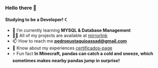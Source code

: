 ### Hello there 👋

#### Studying to be a Developer! ☾


- 🌱 I’m currently learning **MYSQL & Database Management**
- 👨‍💻 All of my projects are available at [mirrorlink](mirrorlink)
- 📫 How to reach me **pedroeustaquioassad@gmail.com**
- 📄 Know about my experiences [certificados-page](certificados-page)
- ⚡ Fun fact **In Minecraft, pandas can catch a cold and sneeze, which sometimes makes nearby pandas jump in surprise!**

